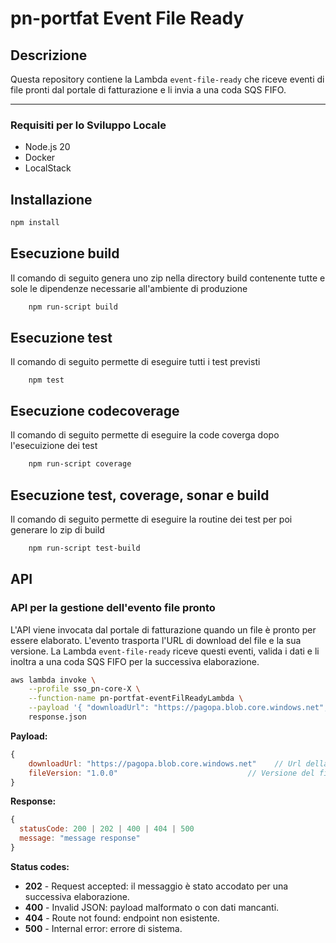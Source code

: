 # pn-portfat Event File Ready

## Descrizione
Questa repository contiene la Lambda `event-file-ready` che riceve eventi di file pronti dal portale di fatturazione e li invia a una coda SQS FIFO.

---

### Requisiti per lo Sviluppo Locale
- Node.js 20
- Docker
- LocalStack

## Installazione
```bash
npm install
```

## Esecuzione build

Il comando di seguito genera uno zip nella directory build contenente tutte e sole le dipendenze necessarie all'ambiente di produzione

```bash
    npm run-script build
```

## Esecuzione test

Il comando di seguito permette di eseguire tutti i test previsti

```
    npm test
```

## Esecuzione codecoverage

Il comando di seguito permette di eseguire la code coverga dopo l'esecuizione dei test

```bash
    npm run-script coverage
```

## Esecuzione test, coverage, sonar e build

Il comando di seguito permette di eseguire la routine dei test per poi generare lo zip di build

```bash
    npm run-script test-build
```


## API
### API per la gestione dell'evento file pronto

L'API viene invocata dal portale di fatturazione quando un file è pronto per essere elaborato. L'evento trasporta l'URL di download del file e la sua versione. La Lambda `event-file-ready` riceve questi eventi, valida i dati e li inoltra a una coda SQS FIFO per la successiva elaborazione.


```sh
aws lambda invoke \
    --profile sso_pn-core-X \
    --function-name pn-portfat-eventFilReadyLambda \
    --payload '{ "downloadUrl": "https://pagopa.blob.core.windows.net", "fileVersion": "1.0.0" }' \
    response.json
```

**Payload:**

```Javascript
{
    downloadUrl: "https://pagopa.blob.core.windows.net"    // Url della risorsa 
    fileVersion: "1.0.0"                             // Versione del file zip
}
```

**Response:**

```Javascript
{
  statusCode: 200 | 202 | 400 | 404 | 500
  message: "message response"
}
```
**Status codes:**
-   **202** - Request accepted: il messaggio è stato accodato per una successiva elaborazione.
-   **400** - Invalid JSON: payload malformato o con dati mancanti.
-   **404** - Route not found: endpoint non esistente.
-   **500** - Internal error: errore di sistema.

